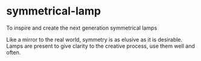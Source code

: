 # symmetrical-lamp
To inspire and create the next generation symmetrical lamps 

Like a mirror to the real world, symmetry is as elusive as it is desirable. 
Lamps are present to give clarity to the creative process, use them well and often. 
